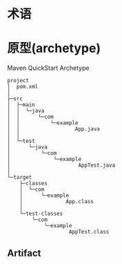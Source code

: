 # 术语

# 原型(archetype)

Maven QuickStart Archetype

```shell
project
│  pom.xml
│
├─src
│  ├─main
│  │  └─java
│  │      └─com
│  │          └─example
│  │                  App.java
│  │
│  └─test
│      └─java
│          └─com
│              └─example
│                      AppTest.java
│
└─target
    ├─classes
    │  └─com
    │      └─example
    │              App.class
    │
    └─test-classes
        └─com
            └─example
                    AppTest.class
```

## Artifact